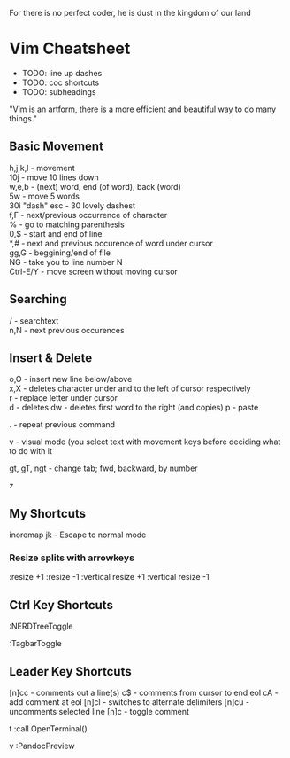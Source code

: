 For there is no perfect coder, he is dust in the kingdom of our land

Vim Cheatsheet
==============

* TODO: line up dashes 
* TODO: coc shortcuts   
* TODO: subheadings

"Vim is an artform, there is a more efficient and beautiful way to do many things."

Basic Movement
--------------
h,j,k,l        - movement\
10j            - move 10 lines down\
w,e,b          - (next) word, end (of word), back (word)\
5w             - move 5 words\
30i "dash" esc - 30 lovely dashest\
f,F            - next/previous occurrence of character\
%              - go to matching parenthesis\
0,$            - start and end of line\
*,#            - next and previous occurence of word under cursor\
gg,G           - beggining/end of file\
NG             - take you to line number N\
Ctrl-E/Y - move screen without moving cursor

Searching
---------
/   - searchtext\
n,N - next previous occurences

Insert & Delete
---------------
o,O - insert new line below/above\
x,X - deletes character under and to the left of cursor respectively\
r - replace letter under cursor\
d - deletes
dw - deletes first word to the right (and copies) 
p - paste

. - repeat previous command

v - visual mode (you select text with movement keys before deciding what to do with it 

gt, gT, ngt - change tab; fwd, backward, by number 

z



My Shortcuts
------------
inoremap jk <Esc> - Escape to normal mode

### Resize splits with arrowkeys ###
<Up>    :resize +1
<Down>  :resize -1
<Left>  :vertical resize +1
<Right> :vertical resize -1


## Ctrl Key Shortcuts ##
<C-n> :NERDTreeToggle<CR>

<C-t> :TagbarToggle<CR> 


## Leader Key Shortcuts ## 
[n]<leader>cc - comments out a line(s)
<leader>c$ - comments from cursor to end eol
<leader>cA - add comment at eol
[n]<leader>cl - switches to alternate delimiters
[n]<leader>cu - uncomments selected line
[n]<leader>c<space> - toggle comment

<leader>t :call OpenTerminal()

<leader>v :PandocPreview

